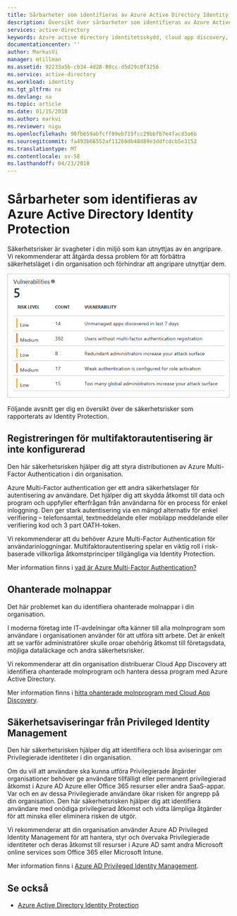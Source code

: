 ```yaml
---
title: Sårbarheter som identifieras av Azure Active Directory Identity Protection | Microsoft Docs
description: Översikt över sårbarheter som identifieras av Azure Active Directory Identity Protection.
services: active-directory
keywords: Azure active directory identitetsskydd, cloud app discovery, hantera program, säkerhet, risk, risknivå, säkerhetsproblem och säkerhetsprincip
documentationcenter: ''
author: MarkusVi
manager: mtillman
ms.assetid: 92233a5b-cb34-4d28-88cc-d5d29c0f3256
ms.service: active-directory
ms.workload: identity
ms.tgt_pltfrm: na
ms.devlang: na
ms.topic: article
ms.date: 01/15/2018
ms.author: markvi
ms.reviewer: nigu
ms.openlocfilehash: 90fb659abfcff09eb715fcc29bbfb7e4facd3a6b
ms.sourcegitcommit: fa493b66552af11260db48d89e3ddfcdcb5e3152
ms.translationtype: MT
ms.contentlocale: sv-SE
ms.lasthandoff: 04/23/2018
---
```

# <a name="vulnerabilities-detected-by-azure-active-directory-identity-protection"></a>Sårbarheter som identifieras av Azure Active Directory Identity Protection
Säkerhetsrisker är svagheter i din miljö som kan utnyttjas av en angripare. Vi rekommenderar att åtgärda dessa problem för att förbättra säkerhetsläget i din organisation och förhindrar att angripare utnyttjar dem.


![säkerhetsproblem](./media/active-directory-identityprotection-vulnerabilities/101.png "säkerhetsrisker")



Följande avsnitt ger dig en översikt över de säkerhetsrisker som rapporterats av Identity Protection.

## <a name="multi-factor-authentication-registration-not-configured"></a>Registreringen för multifaktorautentisering är inte konfigurerad
Den här säkerhetsrisken hjälper dig att styra distributionen av Azure Multi-Factor Authentication i din organisation. 

Azure Multi-Factor authentication ger ett andra säkerhetslager för autentisering av användare. Det hjälper dig att skydda åtkomst till data och program och uppfyller efterfrågan från användarna för en process för enkel inloggning. Den ger stark autentisering via en mängd alternativ för enkel verifiering – telefonsamtal, textmeddelande eller mobilapp meddelande eller verifiering kod och 3 part OATH-token.

Vi rekommenderar att du behöver Azure Multi-Factor Authentication för användarinloggningar. Multifaktorautentisering spelar en viktig roll i risk-baserade villkorliga åtkomstprinciper tillgängliga via Identity Protection.

Mer information finns i [vad är Azure Multi-Factor Authentication?](authentication/multi-factor-authentication.md)

## <a name="unmanaged-cloud-apps"></a>Ohanterade molnappar
Det här problemet kan du identifiera ohanterade molnappar i din organisation.

I moderna företag inte IT-avdelningar ofta känner till alla molnprogram som användare i organisationen använder för att utföra sitt arbete. Det är enkelt att se varför administratörer skulle oroar obehörig åtkomst till företagsdata, möjliga dataläckage och andra säkerhetsrisker. 

Vi rekommenderar att din organisation distribuerar Cloud App Discovery att identifiera ohanterade molnprogram och hantera dessa program med Azure Active Directory.

Mer information finns i [hitta ohanterade molnprogram med Cloud App Discovery](active-directory-cloudappdiscovery-whatis.md).

## <a name="security-alerts-from-privileged-identity-management"></a>Säkerhetsaviseringar från Privileged Identity Management
Den här säkerhetsrisken hjälper dig att identifiera och lösa aviseringar om Privilegierade identiteter i din organisation.  

Om du vill att användare ska kunna utföra Privilegierade åtgärder organisationer behöver ge användare tillfälligt eller permanent privilegierad åtkomst i Azure AD Azure eller Office 365 resurser eller andra SaaS-appar. Var och en av dessa Privilegierade användare ökar risken för angrepp på din organisation. Den här säkerhetsrisken hjälper dig att identifiera användare med onödiga privilegierad åtkomst och vidta lämpliga åtgärder för att minska eller eliminera risken de utgör. 

Vi rekommenderar att din organisation använder Azure AD Privileged Identity Management för att hantera, styr och övervaka Privilegierade identiteter och deras åtkomst till resurser i Azure AD samt andra Microsoft online services som Office 365 eller Microsoft Intune.

Mer information finns i [Azure AD Privileged Identity Management](active-directory-privileged-identity-management-configure.md). 

## <a name="see-also"></a>Se också
* [Azure Active Directory Identity Protection](active-directory-identityprotection.md)

